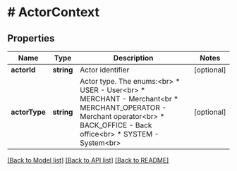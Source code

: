 # # ActorContext

## Properties

Name | Type | Description | Notes
------------ | ------------- | ------------- | -------------
**actorId** | **string** | Actor identifier | [optional]
**actorType** | **string** | Actor type. The enums:&lt;br&gt; * USER - User&lt;br&gt; * MERCHANT - Merchant&lt;br * MERCHANT_OPERATOR - Merchant operator&lt;br&gt; * BACK_OFFICE - Back office&lt;br&gt; * SYSTEM - System&lt;br&gt; | [optional]

[[Back to Model list]](../../README.md#models) [[Back to API list]](../../README.md#endpoints) [[Back to README]](../../README.md)
